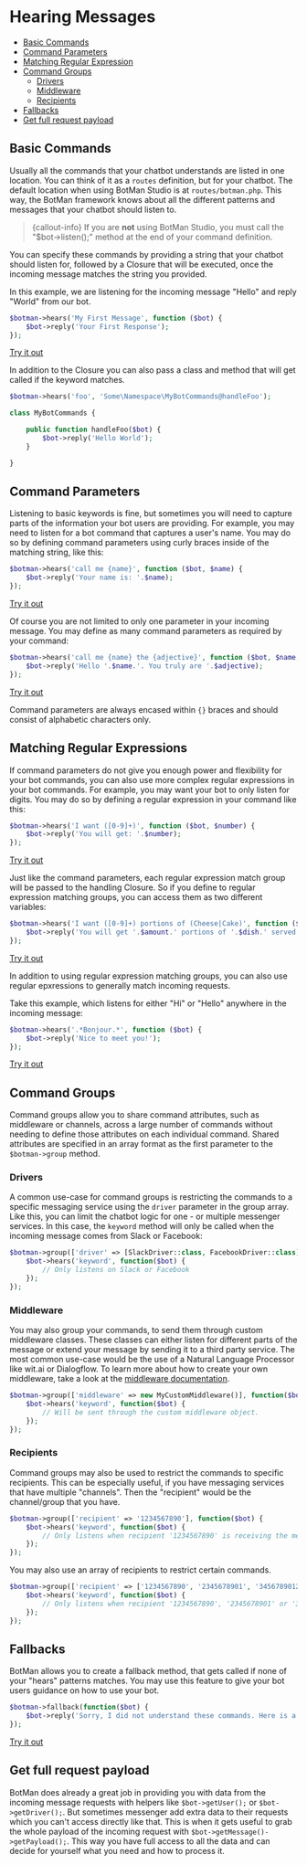 # Hearing Messages

- [Basic Commands](#basic-commands)
- [Command Parameters](#command-parameters)
- [Matching Regular Expression](#matching-regular-expressions)
- [Command Groups](#command-groups)
    - [Drivers](#command-groups-drivers)
    - [Middleware](#command-groups-middleware)
    - [Recipients](#command-groups-recipients)
- [Fallbacks](#fallbacks)
- [Get full request payload](#payload)

<a id="basic-commands"></a>
## Basic Commands

Usually all the commands that your chatbot understands are listed in one location. You can think of it as a `routes` definition, but for your chatbot. The default location when using BotMan Studio is at `routes/botman.php`.
This way, the BotMan framework knows about all the different patterns and messages that your chatbot should listen to.

> {callout-info} If you are **not** using BotMan Studio, you must call the "$bot->listen();" method at the end of your command definition.

You can specify these commands by providing a string that your chatbot should listen for, followed by a Closure that will be executed, once the incoming message matches the string you provided.

In this example, we are listening for the incoming message "Hello" and reply "World" from our bot.

```php
$botman->hears('My First Message', function ($bot) {
    $bot->reply('Your First Response');
});
```
<a href="#" onclick="botmanChatWidget.say('My first message');return false;" class="w-full block text-right font-bold">Try it out</a>

In addition to the Closure you can also pass a class and method that will get called if the keyword matches.

```php
$botman->hears('foo', 'Some\Namespace\MyBotCommands@handleFoo');

class MyBotCommands {

    public function handleFoo($bot) {
        $bot->reply('Hello World');
    }

}
```

<a id="command-parameters"></a>
## Command Parameters

Listening to basic keywords is fine, but sometimes you will need to capture parts of the information your bot users are providing. 
For example, you may need to listen for a bot command that captures a user's name. You may do so by defining command parameters using curly braces inside of the matching string, like this:

```php
$botman->hears('call me {name}', function ($bot, $name) {
    $bot->reply('Your name is: '.$name);
});
```
<a href="#" onclick="botmanChatWidget.say('Call me Marcel');return false;" class="w-full block text-right font-bold">Try it out</a>

Of course you are not limited to only one parameter in your incoming message. You may define as many command parameters as required by your command:

```php
$botman->hears('call me {name} the {adjective}', function ($bot, $name, $adjective) {
    $bot->reply('Hello '.$name.'. You truly are '.$adjective);
});
```
<a href="#" onclick="botmanChatWidget.say('Call me Gandalf the white');return false;" class="w-full block text-right font-bold">Try it out</a>

Command parameters are always encased within `{}` braces and should consist of alphabetic characters only.

<a id="matching-regular-expressions"></a>
## Matching Regular Expressions

If command parameters do not give you enough power and flexibility for your bot commands, you can also use more complex regular expressions in your bot commands. For example, you may want your bot to only listen for digits. You may do so by defining a regular expression in your command like this:

```php
$botman->hears('I want ([0-9]+)', function ($bot, $number) {
    $bot->reply('You will get: '.$number);
});
```
<a href="#" onclick="botmanChatWidget.say('I want 3');return false;" class="w-full block text-right font-bold">Try it out</a>

Just like the command parameters, each regular expression match group will be passed to the handling Closure. So if you define to regular expression matching groups, you can access them as two different variables:

```php
$botman->hears('I want ([0-9]+) portions of (Cheese|Cake)', function ($bot, $amount, $dish) {
    $bot->reply('You will get '.$amount.' portions of '.$dish.' served shortly.');
});
```
<a href="#" onclick="botmanChatWidget.say('I want 4 portions of Cake');return false;" class="w-full block text-right font-bold">Try it out</a>

In addition to using regular expression matching groups, you can also use regular epxressions to generally match incoming requests.

Take this example, which listens for either "Hi" or "Hello" anywhere in the incoming message:

```php
$botman->hears('.*Bonjour.*', function ($bot) {
    $bot->reply('Nice to meet you!');
});
```
<a href="#" onclick="botmanChatWidget.say('Well Bonjour I\'d say');return false;" class="w-full block text-right font-bold">Try it out</a>

<a id="command-groups"></a>
## Command Groups

Command groups allow you to share command attributes, such as middleware or channels, across a large number of commands without needing to define those attributes on each individual command. Shared attributes are specified in an array format as the first parameter to the `$botman->group` method.

<a id="command-groups-drivers"></a>
### Drivers
A common use-case for command groups is restricting the commands to a specific messaging service using the `driver` parameter in the group array.
Like this, you can limit the chatbot logic for one - or multiple messenger services. In this case, the `keyword` method will only be called when the incoming message comes from Slack or Facebook:

```php
$botman->group(['driver' => [SlackDriver::class, FacebookDriver::class]], function($bot) {
    $bot->hears('keyword', function($bot) {
        // Only listens on Slack or Facebook
    });
});
```

<a id="command-groups-middleware"></a>
### Middleware
You may also group your commands, to send them through custom middleware classes. These classes can either listen for different parts of the message or extend your message by sending it to a third party service. The most common use-case would be the use of a Natural Language Processor like wit.ai or Dialogflow. To learn more about how to create your own middleware, take a look at the [middleware documentation](/__version__/middleware).

```php
$botman->group(['middleware' => new MyCustomMiddleware()], function($bot) {
    $bot->hears('keyword', function($bot) {
        // Will be sent through the custom middleware object.
    });
});
```

<a id="command-groups-recipients"></a>
### Recipients
Command groups may also be used to restrict the commands to specific recipients. This can be especially useful, if you have messaging services that have multiple "channels". Then the "recipient" would be the channel/group that you have.

```php
$botman->group(['recipient' => '1234567890'], function($bot) {
    $bot->hears('keyword', function($bot) {
        // Only listens when recipient '1234567890' is receiving the message.
    });
});
```

You may also use an array of recipients to restrict certain commands.

```php
$botman->group(['recipient' => ['1234567890', '2345678901', '3456789012']], function($bot) {
    $bot->hears('keyword', function($bot) {
        // Only listens when recipient '1234567890', '2345678901' or '3456789012' is receiving the message.
    });
});
```

<a id="fallbacks"></a>
## Fallbacks

BotMan allows you to create a fallback method, that gets called if none of your "hears" patterns matches. You may use this feature to give your bot users guidance on how to use your bot.

```php
$botman->fallback(function($bot) {
    $bot->reply('Sorry, I did not understand these commands. Here is a list of commands I understand: ...');
});
```
<a href="#" onclick="botmanChatWidget.say('trigger fallback');return false;" class="w-full block text-right font-bold">Try it out</a>

<a id="payload"></a>
## Get full request payload

BotMan does already a great job in providing you with data from the incoming message requests with helpers like `$bot->getUser();` or `$bot->getDriver();`. But sometimes messenger add extra data to their requests which you can't access directly like that. This is when it gets useful to grab the whole payload of the incoming request with `$bot->getMessage()->getPayload();`. This way you have full access to all the data and can decide for yourself what you need and how to process it.
